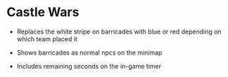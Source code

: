 # Castle Wars

* Replaces the white stripe on barricades with blue or red depending on which team placed it

* Shows barricades as normal npcs on the minimap

* Includes remaining seconds on the in-game timer
